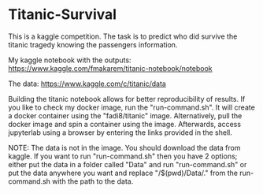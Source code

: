 # Titanic-Survival
This is a kaggle competition. The task is to predict who did survive the titanic tragedy knowing the passengers information.

My kaggle notebook with the outputs:
https://www.kaggle.com/fmakarem/titanic-notebook/notebook

The data:
https://www.kaggle.com/c/titanic/data

Building the titanic notebook allows for better reproducibility of results. If you like to check my docker image, run the "run-command.sh". It will create a docker container using the "fadi8/titanic" image. Alternatively, pull the docker image and spin a container using the image. Afterwards, access jupyterlab using a browser by entering the links provided in the shell.<br/>

NOTE: The data is not in the image. You should download the data from kaggle. If you want to run "run-command.sh" then you have 2 options; either put the data in a folder called "Data" and run "run-command.sh" or put the data anywhere you want and replace "/$(pwd)/Data/." from the run-command.sh with the path to the data.
